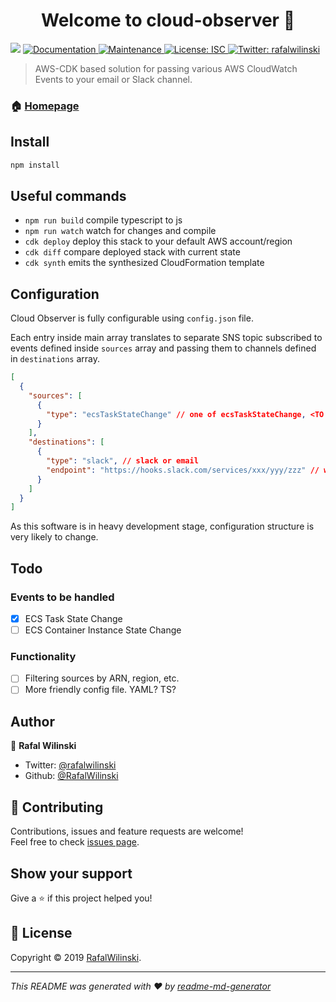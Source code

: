 <h1 align="center">Welcome to cloud-observer 👋</h1>
<p>
  <img src="https://img.shields.io/badge/version-0.1.0-blue.svg?cacheSeconds=2592000" />
  <a href="https://github.com/RafalWilinski/cloud-observer#readme">
    <img alt="Documentation" src="https://img.shields.io/badge/documentation-yes-brightgreen.svg" target="_blank" />
  </a>
  <a href="https://github.com/RafalWilinski/cloud-observer/graphs/commit-activity">
    <img alt="Maintenance" src="https://img.shields.io/badge/Maintained%3F-yes-green.svg" target="_blank" />
  </a>
  <a href="https://github.com/RafalWilinski/cloud-observer/blob/master/LICENSE">
    <img alt="License: ISC" src="https://img.shields.io/badge/License-ISC-yellow.svg" target="_blank" />
  </a>
  <a href="https://twitter.com/rafalwilinski">
    <img alt="Twitter: rafalwilinski" src="https://img.shields.io/twitter/follow/rafalwilinski.svg?style=social" target="_blank" />
  </a>
</p>

> AWS-CDK based solution for passing various AWS CloudWatch Events to your email or Slack channel.

### 🏠 [Homepage](https://github.com/RafalWilinski/cloud-observer#readme)

## Install

```sh
npm install
```

## Useful commands

- `npm run build` compile typescript to js
- `npm run watch` watch for changes and compile
- `cdk deploy` deploy this stack to your default AWS account/region
- `cdk diff` compare deployed stack with current state
- `cdk synth` emits the synthesized CloudFormation template

## Configuration

Cloud Observer is fully configurable using `config.json` file.

Each entry inside main array translates to separate SNS topic subscribed to events defined inside `sources` array and passing them to channels defined in `destinations` array.

```json
[
  {
    "sources": [
      {
        "type": "ecsTaskStateChange" // one of ecsTaskStateChange, <TO BE ADDED...>
      }
    ],
    "destinations": [
      {
        "type": "slack", // slack or email
        "endpoint": "https://hooks.slack.com/services/xxx/yyy/zzz" // webhook url when slack, email address when dealing with email
      }
    ]
  }
]
```

As this software is in heavy development stage, configuration structure is very likely to change.

## Todo

### Events to be handled

- [x] ECS Task State Change
- [ ] ECS Container Instance State Change

### Functionality

- [ ] Filtering sources by ARN, region, etc.
- [ ] More friendly config file. YAML? TS?

## Author

👤 **Rafal Wilinski**

- Twitter: [@rafalwilinski](https://twitter.com/rafalwilinski)
- Github: [@RafalWilinski](https://github.com/RafalWilinski)

## 🤝 Contributing

Contributions, issues and feature requests are welcome!<br />Feel free to check [issues page](https://github.com/RafalWilinski/cloud-observer/issues).

## Show your support

Give a ⭐️ if this project helped you!

## 📝 License

Copyright © 2019 [RafalWilinski](https://github.com/RafalWilinski).<br />

---

_This README was generated with ❤️ by [readme-md-generator](https://github.com/kefranabg/readme-md-generator)_
